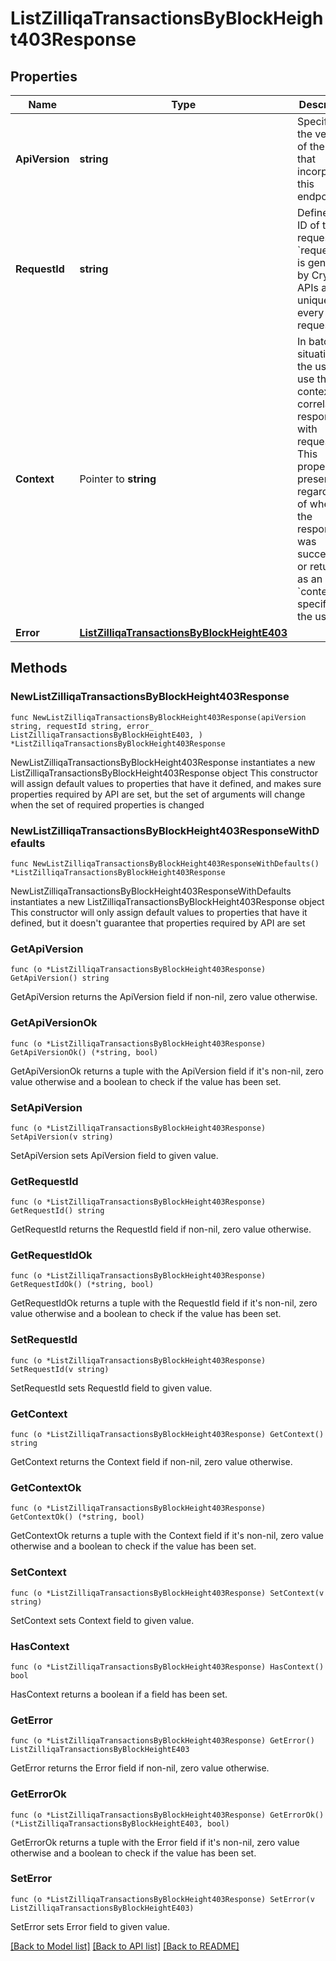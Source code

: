 # ListZilliqaTransactionsByBlockHeight403Response

## Properties

Name | Type | Description | Notes
------------ | ------------- | ------------- | -------------
**ApiVersion** | **string** | Specifies the version of the API that incorporates this endpoint. | 
**RequestId** | **string** | Defines the ID of the request. The &#x60;requestId&#x60; is generated by Crypto APIs and it&#39;s unique for every request. | 
**Context** | Pointer to **string** | In batch situations the user can use the context to correlate responses with requests. This property is present regardless of whether the response was successful or returned as an error. &#x60;context&#x60; is specified by the user. | [optional] 
**Error** | [**ListZilliqaTransactionsByBlockHeightE403**](ListZilliqaTransactionsByBlockHeightE403.md) |  | 

## Methods

### NewListZilliqaTransactionsByBlockHeight403Response

`func NewListZilliqaTransactionsByBlockHeight403Response(apiVersion string, requestId string, error_ ListZilliqaTransactionsByBlockHeightE403, ) *ListZilliqaTransactionsByBlockHeight403Response`

NewListZilliqaTransactionsByBlockHeight403Response instantiates a new ListZilliqaTransactionsByBlockHeight403Response object
This constructor will assign default values to properties that have it defined,
and makes sure properties required by API are set, but the set of arguments
will change when the set of required properties is changed

### NewListZilliqaTransactionsByBlockHeight403ResponseWithDefaults

`func NewListZilliqaTransactionsByBlockHeight403ResponseWithDefaults() *ListZilliqaTransactionsByBlockHeight403Response`

NewListZilliqaTransactionsByBlockHeight403ResponseWithDefaults instantiates a new ListZilliqaTransactionsByBlockHeight403Response object
This constructor will only assign default values to properties that have it defined,
but it doesn't guarantee that properties required by API are set

### GetApiVersion

`func (o *ListZilliqaTransactionsByBlockHeight403Response) GetApiVersion() string`

GetApiVersion returns the ApiVersion field if non-nil, zero value otherwise.

### GetApiVersionOk

`func (o *ListZilliqaTransactionsByBlockHeight403Response) GetApiVersionOk() (*string, bool)`

GetApiVersionOk returns a tuple with the ApiVersion field if it's non-nil, zero value otherwise
and a boolean to check if the value has been set.

### SetApiVersion

`func (o *ListZilliqaTransactionsByBlockHeight403Response) SetApiVersion(v string)`

SetApiVersion sets ApiVersion field to given value.


### GetRequestId

`func (o *ListZilliqaTransactionsByBlockHeight403Response) GetRequestId() string`

GetRequestId returns the RequestId field if non-nil, zero value otherwise.

### GetRequestIdOk

`func (o *ListZilliqaTransactionsByBlockHeight403Response) GetRequestIdOk() (*string, bool)`

GetRequestIdOk returns a tuple with the RequestId field if it's non-nil, zero value otherwise
and a boolean to check if the value has been set.

### SetRequestId

`func (o *ListZilliqaTransactionsByBlockHeight403Response) SetRequestId(v string)`

SetRequestId sets RequestId field to given value.


### GetContext

`func (o *ListZilliqaTransactionsByBlockHeight403Response) GetContext() string`

GetContext returns the Context field if non-nil, zero value otherwise.

### GetContextOk

`func (o *ListZilliqaTransactionsByBlockHeight403Response) GetContextOk() (*string, bool)`

GetContextOk returns a tuple with the Context field if it's non-nil, zero value otherwise
and a boolean to check if the value has been set.

### SetContext

`func (o *ListZilliqaTransactionsByBlockHeight403Response) SetContext(v string)`

SetContext sets Context field to given value.

### HasContext

`func (o *ListZilliqaTransactionsByBlockHeight403Response) HasContext() bool`

HasContext returns a boolean if a field has been set.

### GetError

`func (o *ListZilliqaTransactionsByBlockHeight403Response) GetError() ListZilliqaTransactionsByBlockHeightE403`

GetError returns the Error field if non-nil, zero value otherwise.

### GetErrorOk

`func (o *ListZilliqaTransactionsByBlockHeight403Response) GetErrorOk() (*ListZilliqaTransactionsByBlockHeightE403, bool)`

GetErrorOk returns a tuple with the Error field if it's non-nil, zero value otherwise
and a boolean to check if the value has been set.

### SetError

`func (o *ListZilliqaTransactionsByBlockHeight403Response) SetError(v ListZilliqaTransactionsByBlockHeightE403)`

SetError sets Error field to given value.



[[Back to Model list]](../README.md#documentation-for-models) [[Back to API list]](../README.md#documentation-for-api-endpoints) [[Back to README]](../README.md)


